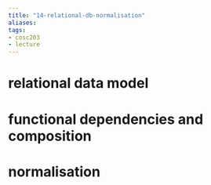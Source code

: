 ```yaml
---
title: "14-relational-db-normalisation"
aliases: 
tags: 
- cosc203
- lecture
---
```


# relational data model

# functional dependencies and composition

# normalisation
